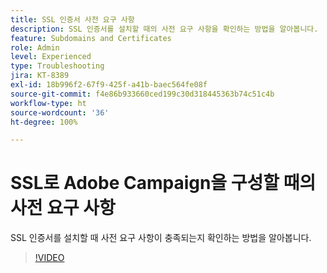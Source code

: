 ```yaml
---
title: SSL 인증서 사전 요구 사항
description: SSL 인증서를 설치할 때의 사전 요구 사항을 확인하는 방법을 알아봅니다.
feature: Subdomains and Certificates
role: Admin
level: Experienced
type: Troubleshooting
jira: KT-8389
exl-id: 18b996f2-67f9-425f-a41b-baec564fe08f
source-git-commit: f4e86b933660ced199c30d318445363b74c51c4b
workflow-type: ht
source-wordcount: '36'
ht-degree: 100%

---
```


# SSL로 Adobe Campaign을 구성할 때의 사전 요구 사항

SSL 인증서를 설치할 때 사전 요구 사항이 충족되는지 확인하는 방법을 알아봅니다.

>[!VIDEO](https://video.tv.adobe.com/v/335894?quality=12&learn=on)
